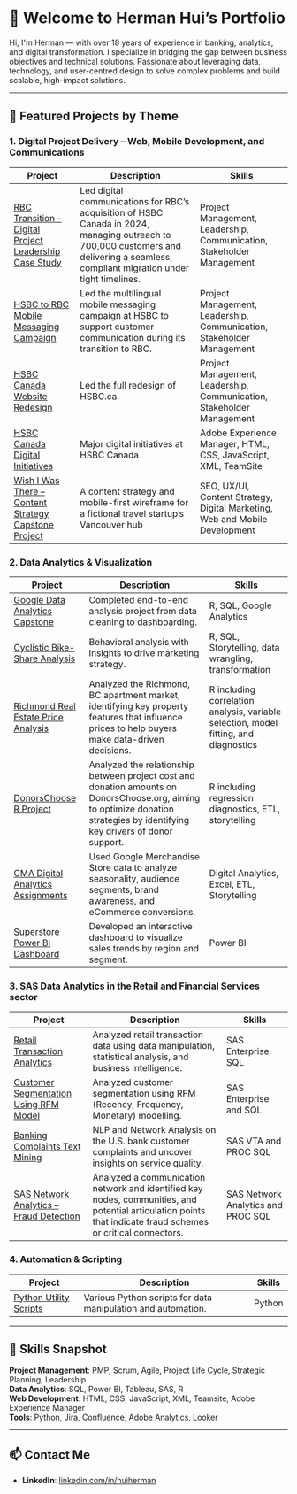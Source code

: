 # 👋 Welcome to Herman Hui’s Portfolio

Hi, I'm Herman — with over 18 years of experience in banking, analytics, and digital transformation. I specialize in bridging the gap between business objectives and technical solutions. Passionate about leveraging data, technology, and user-centred design to solve complex problems and build scalable, high-impact solutions.

---

## 🚀 Featured Projects by Theme

### **1. Digital Project Delivery – Web, Mobile Development, and Communications**

| Project | Description | Skills |
|---------|-------------|--------|
| [RBC Transition – Digital Project Leadership Case Study](https://github.com/huiherman/rbc-transition-digital-leadership) | Led digital communications for RBC’s acquisition of HSBC Canada in 2024, managing outreach to 700,000 customers and delivering a seamless, compliant migration under tight timelines. | Project Management, Leadership, Communication, Stakeholder Management |
| [HSBC to RBC Mobile Messaging Campaign](https://github.com/huiherman/hsbc-rbc-mobile-messaging) | Led the multilingual mobile messaging campaign at HSBC to support customer communication during its transition to RBC. | Project Management, Leadership, Communication, Stakeholder Management |
| [HSBC Canada Website Redesign](https://github.com/huiherman/hsbc-canada-website-redesign) | Led the full redesign of HSBC.ca | Project Management, Leadership, Communication, Stakeholder Management |
| [HSBC Canada Digital Initiatives](https://github.com/huiherman/hsbc-canada-website) | Major digital initiatives at HSBC Canada | Adobe Experience Manager, HTML, CSS, JavaScript, XML, TeamSite |
| [Wish I Was There – Content Strategy Capstone Project](https://github.com/huiherman/content-strategy-capstone-project) | A content strategy and mobile-first wireframe for a fictional travel startup’s Vancouver hub | SEO, UX/UI, Content Strategy, Digital Marketing, Web and Mobile Development |

### **2. Data Analytics & Visualization**

| Project | Description | Skills |
|---------|-------------|--------|
| [Google Data Analytics Capstone](https://github.com/huiherman/google-data-analytics-capstone) | Completed end-to-end analysis project from data cleaning to dashboarding. | R, SQL, Google Analytics |
| [Cyclistic Bike-Share Analysis](https://github.com/huiherman/cyclistic-bike-share-analysis) | Behavioral analysis with insights to drive marketing strategy. | R, SQL, Storytelling, data wrangling, transformation |
| [Richmond Real Estate Price Analysis](https://github.com/huiherman/richmond-real-estate-analysis) | Analyzed the Richmond, BC apartment market, identifying key property features that influence prices to help buyers make data-driven decisions. | R including correlation analysis, variable selection, model fitting, and diagnostics |
| [DonorsChoose R Project](https://github.com/huiherman/donorschoose-r-project) | Analyzed the relationship between project cost and donation amounts on DonorsChoose.org, aiming to optimize donation strategies by identifying key drivers of donor support. | R including regression diagnostics, ETL, storytelling |
| [CMA Digital Analytics Assignments](https://github.com/huiherman/cma-analytics-portfolio) | Used Google Merchandise Store data to analyze seasonality, audience segments, brand awareness, and eCommerce conversions. | Digital Analytics, Excel, ETL, Storytelling |
| [Superstore Power BI Dashboard](https://github.com/huiherman/superstore-powerbi-dashboard) | Developed an interactive dashboard to visualize sales trends by region and segment. | Power BI |

### **3. SAS Data Analytics in the Retail and Financial Services sector**

| Project | Description | Skills |
|---------|-------------|--------|
| [Retail Transaction Analytics](https://github.com/huiherman/sas-sql-retail-transaction-analytics) | Analyzed retail transaction data using data manipulation, statistical analysis, and business intelligence. | SAS Enterprise, SQL |
| [Customer Segmentation Using RFM Model](https://github.com/huiherman/sas-rfm-customer-segmentation) | Analyzed customer segmentation using RFM (Recency, Frequency, Monetary) modelling.| SAS Enterprise and SQL |
| [Banking Complaints Text Mining](https://github.com/huiherman/sas-text-analytics-project) | NLP and Network Analysis on the U.S. bank customer complaints and uncover insights on service quality. | SAS VTA and PROC SQL |
| [SAS Network Analytics – Fraud Detection](https://github.com/huiherman/sas-network-analysis-fraud-communication) | Analyzed a communication network and identified key nodes, communities, and potential articulation points that indicate fraud schemes or critical connectors. | SAS Network Analytics and PROC SQL |


### **4. Automation & Scripting**

| Project | Description | Skills |
|---------|-------------|--------|
| [Python Utility Scripts](https://github.com/huiherman/python-mini-projects) | Various Python scripts for data manipulation and automation. | Python |

---

## 🧠 Skills Snapshot

**Project Management**: PMP, Scrum, Agile, Project Life Cycle, Strategic Planning, Leadership  
**Data Analytics**: SQL, Power BI, Tableau, SAS, R  
**Web Development**: HTML, CSS, JavaScript, XML, Teamsite, Adobe Experience Manager  
**Tools**: Python, Jira, Confluence, Adobe Analytics, Looker

---

## 📫 Contact Me

- **LinkedIn**: [linkedin.com/in/huiherman](https://www.linkedin.com/in/huiherman)  
